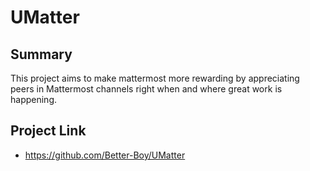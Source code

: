 # UMatter

## Summary
This project aims to make mattermost more rewarding by appreciating peers in Mattermost channels right when and where great work is happening.


## Project Link
* https://github.com/Better-Boy/UMatter
